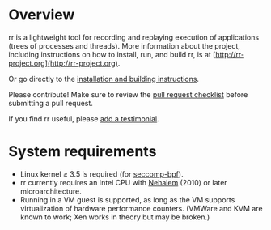# Overview

rr is a lightweight tool for recording and replaying execution of applications (trees of processes and threads).  More information about the project, including instructions on how to install, run, and build rr, is at [http://rr-project.org](http://rr-project.org).

Or go directly to the [installation and building instructions](https://github.com/mozilla/rr/wiki/Building-And-Installing).

Please contribute!  Make sure to review the [pull request checklist](/CONTRIBUTING.md) before submitting a pull request.

If you find rr useful, please [add a testimonial](https://github.com/mozilla/rr/wiki/Testimonials).

# System requirements

* Linux kernel ≥ 3.5 is required (for [seccomp-bpf](https://en.wikipedia.org/wiki/Seccomp)).
* rr currently requires an Intel CPU with [Nehalem](https://en.wikipedia.org/wiki/Nehalem_%28microarchitecture%29) (2010) or later microarchitecture.
* Running in a VM guest is supported, as long as the VM supports virtualization of hardware performance counters. (VMWare and KVM are known to work; Xen works in theory but may be broken.)

